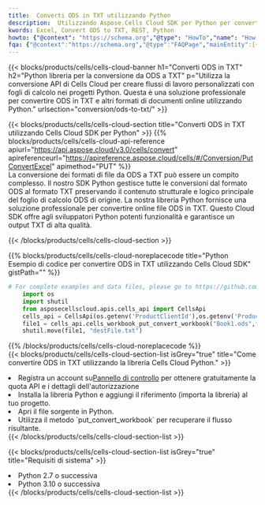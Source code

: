 ```yaml
---
title:  Converti ODS in TXT utilizzando Python
description:  Utilizzando Aspose.Cells Cloud SDK per Python per convertire un file in formato ODS in un file in formato TXT.
kwords: Excel, Convert ODS to TXT, REST, Python
howto: {"@context": "https://schema.org","@type": "HowTo","name": "How to convert ODS to TXT using the Cells Cloud Python library.","description": "How to convert ODS to TXT using the Cells Cloud Python library.","image": {"@type": "ImageObject"},"url": "/python/conversion/ods-to-txt/","step": [{ "@type": "HowToStep","name": "How to convert ODS to TXT using the Cells Cloud Python library. step 1", "image": {"@type": "ImageObject",},"url": "/python/conversion/ods-to-txt/","text": "Register an account at <a href='https://dashboard.aspose.cloud/'>Dashboard</a> to get free API quota & authorization details",},{ "@type": "HowToStep","name": "How to convert ODS to TXT using the Cells Cloud Python library. step 1", "image": {"@type": "ImageObject",},"url": "/python/conversion/ods-to-txt/","text": "Install Python library and add the reference (import the library) to your project.",},{ "@type": "HowToStep","name": "How to convert ODS to TXT using the Cells Cloud Python library. step 1", "image": {"@type": "ImageObject",},"url": "/python/conversion/ods-to-txt/","text": "Open the source file in Python.",},{ "@type": "HowToStep","name": "How to convert ODS to TXT using the Cells Cloud Python library. step 1", "image": {"@type": "ImageObject",},"url": "/python/conversion/ods-to-txt/","text": "Use the `put_convert_workbook` method to retrieve the resulting stream.",}, ],"supply": {"@type": "HowToSupply","name": "document"},"tool": [{"@type": "HowToTool","name": "PyCharm, Visual Studio Code, Sublime, Eclipse"},{"@type": "HowToTool","name": "Aspose Cells"}],"totalTime": "PT6M"}
fqa: {"@context":"https://schema.org","@type":"FAQPage","mainEntity":[{"@type":"Question","name":"Why convert file formats in C# using REST API?","acceptedAnswer":{"@type":"Answer","text":"Documents are encoded in many ways, and some files may be incompatible with the software you use. To open and read such files, just convert them to appropriate file formats.<br/><ol><li>Install .NET SDK and add the reference (import the library) to your project.</li><li>Open the source file in C# using REST API.</li><li>Call the PutConvertWorkbookRequest() method, passing an output filename with required extension.</li><li>Get the result of conversion as a separate file.</li></ol>"}},{"@type":"Question","name":"What file formats can I convert with your C# library?","acceptedAnswer":{"@type":"Answer","text":"We support a variety of file formats for conversion using .NET library, including XLSX, Excel, xls , PDF, CSV, HTML, Markdown, XML, PNG, JPG, TIFF, Json, TXT and many more."}},{"@type":"Question","name":"What is the maximum allowed file size for conversion using this .NET library?","acceptedAnswer":{"@type":"Answer","text":"There are no file size limits for format conversions using .NET library."}}]}
---
```

{{< blocks/products/cells/cells-cloud-banner h1="Converti ODS in TXT" h2="Python libreria per la conversione da ODS a TXT" p="Utilizza la conversione API di Cells Cloud per creare flussi di lavoro personalizzati con fogli di calcolo nei progetti Python. Questa è una soluzione professionale per convertire ODS in TXT e altri formati di documenti online utilizzando Python." urlsection="conversion/ods-to-txt/" >}}

{{< blocks/products/cells/cells-cloud-section title="Converti ODS in TXT utilizzando Cells Cloud SDK per Python" >}}
{{% blocks/products/cells/cells-cloud-api-reference apiurl="https://api.aspose.cloud/v3.0/cells/convert" apireferenceurl="https://apireference.aspose.cloud/cells/#/Conversion/PutConvertExcel" apimethod="PUT" %}}
<br/>
La conversione dei formati di file da ODS a TXT può essere un compito complesso. Il nostro SDK Python gestisce tutte le conversioni dal formato ODS al formato TXT preservando il contenuto strutturale e logico principale del foglio di calcolo ODS di origine. La nostra libreria Python fornisce una soluzione professionale per convertire online file ODS in TXT. Questo Cloud SDK offre agli sviluppatori Python potenti funzionalità e garantisce un output TXT di alta qualità.

{{< /blocks/products/cells/cells-cloud-section >}}

{{% blocks/products/cells/cells-cloud-noreplacecode title="Python Esempio di codice per convertire ODS in TXT utilizzando Cells Cloud SDK" gistPath="" %}}
 
```python
# For complete examples and data files, please go to https://github.com/aspose-cells-cloud/aspose-cells-cloud-python/
    import os
    import shutil
    from asposecellscloud.apis.cells_api import CellsApi
    cells_api = CellsApi(os.getenv('ProductClientId'),os.getenv('ProductClientSecret'))
    file1 = cells_api.cells_workbook_put_convert_workbook("Book1.ods",format="txt")
    shutil.move(file1, "destFile.txt")     
```
 
{{% /blocks/products/cells/cells-cloud-noreplacecode %}}
<br/>
{{< blocks/products/cells/cells-cloud-section-list isGrey="true" title="Come convertire ODS in TXT utilizzando la libreria Cells Cloud Python." >}}
<li> Registra un account su<a href="https://dashboard.aspose.cloud/">Pannello di controllo</a> per ottenere gratuitamente la quota API e i dettagli dell'autorizzazione</li>
<li>Installa la libreria Python e aggiungi il riferimento (importa la libreria) al tuo progetto.</li>
<li>Apri il file sorgente in Python.</li>
<li>Utilizza il metodo `put_convert_workbook` per recuperare il flusso risultante.</li>
{{< /blocks/products/cells/cells-cloud-section-list >}}

{{< blocks/products/cells/cells-cloud-section-list isGrey="true" title="Requisiti di sistema" >}}
<li>Python 2.7 o successiva</li>
<li>Python 3.10 o successiva</li>
{{< /blocks/products/cells/cells-cloud-section-list >}}
